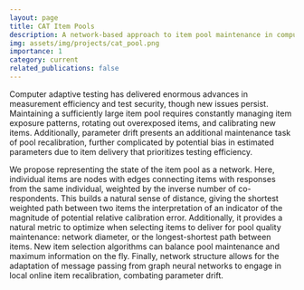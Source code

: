 ```yaml
---
layout: page
title: CAT Item Pools
description: A network-based approach to item pool maintenance in computer adaptive tests
img: assets/img/projects/cat_pool.png
importance: 1
category: current
related_publications: false
---
```


Computer adaptive testing has delivered enormous advances in measurement efficiency and test security, though new issues persist. Maintaining a sufficiently large item pool requires constantly managing item exposure patterns, rotating out overexposed items, and calibrating new items. Additionally, parameter drift presents an additional maintenance task of pool recalibration, further complicated by potential bias in estimated parameters due to item delivery that prioritizes testing efficiency.

We propose representing the state of the item pool as a network. Here, individual items are nodes with edges connecting items with responses from the same individual, weighted by the inverse number of co-respondents. This builds a natural sense of distance, giving the shortest weighted path between two items the interpretation of an indicator of the magnitude of potential relative calibration error. Additionally, it provides a natural metric to optimize when selecting items to deliver for pool quality maintenance: network diameter, or the longest-shortest path between items. New item selection algorithms can balance pool maintenance and maximum information on the fly. Finally, network structure allows for the adaptation of message passing from graph neural networks to engage in local online item recalibration, combating parameter drift.